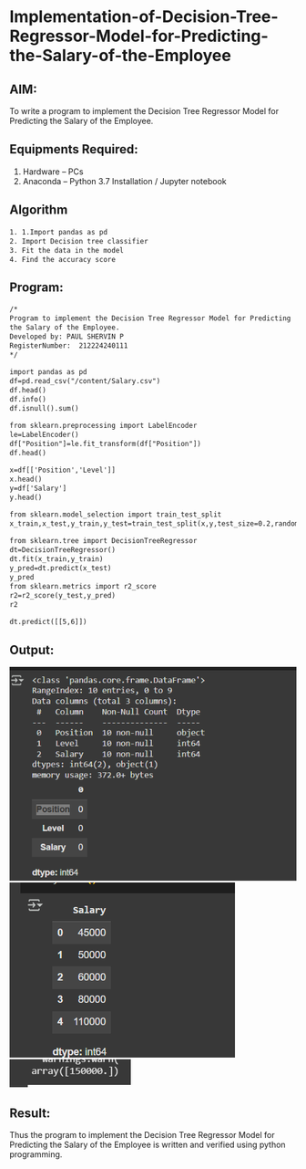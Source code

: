 # Implementation-of-Decision-Tree-Regressor-Model-for-Predicting-the-Salary-of-the-Employee

## AIM:
To write a program to implement the Decision Tree Regressor Model for Predicting the Salary of the Employee.

## Equipments Required:
1. Hardware – PCs
2. Anaconda – Python 3.7 Installation / Jupyter notebook

## Algorithm
```
1. 1.Import pandas as pd
2. Import Decision tree classifier
3. Fit the data in the model
4. Find the accuracy score
```

## Program:
```
/*
Program to implement the Decision Tree Regressor Model for Predicting the Salary of the Employee.
Developed by: PAUL SHERVIN P
RegisterNumber:  212224240111
*/
```
```
import pandas as pd
df=pd.read_csv("/content/Salary.csv")
df.head()
df.info()
df.isnull().sum()
```
```
from sklearn.preprocessing import LabelEncoder
le=LabelEncoder()
df["Position"]=le.fit_transform(df["Position"])
df.head()
```
```
x=df[['Position','Level']]
x.head()
y=df['Salary']
y.head()
```
```
from sklearn.model_selection import train_test_split
x_train,x_test,y_train,y_test=train_test_split(x,y,test_size=0.2,random_state=100)
```
```
from sklearn.tree import DecisionTreeRegressor
dt=DecisionTreeRegressor()
dt.fit(x_train,y_train)
y_pred=dt.predict(x_test)
y_pred
from sklearn.metrics import r2_score
r2=r2_score(y_test,y_pred)
r2
```
```
dt.predict([[5,6]])
```

## Output:
![alt text](image.png)
![alt text](image-1.png)
![alt text](image-2.png)
## Result:
Thus the program to implement the Decision Tree Regressor Model for Predicting the Salary of the Employee is written and verified using python programming.
